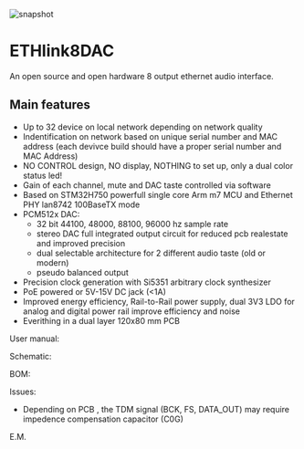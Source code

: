 ![snapshot](https://github.com/emna8388/ETHlink8DAC/blob/main/3D_PCB1_2025-03-27.png)
# ETHlink8DAC

An open source and open hardware 8 output ethernet audio interface.

## Main features

* Up to 32 device on local network depending on network quality
* Indentification on network based on unique serial number and MAC address (each devivce build should have a proper serial number and MAC Address) 
* NO CONTROL design, NO display, NOTHING to set up, only a dual color status led! 
* Gain of each channel, mute and DAC taste controlled via software  
* Based on STM32H750 powerfull single core Arm m7 MCU and Ethernet PHY lan8742 100BaseTX mode
* PCM512x DAC:
    * 32 bit 44100, 48000, 88100, 96000 hz sample rate 
    * stereo DAC full integrated output circuit for reduced pcb realestate and improved precision 
    * dual selectable architecture for 2 different audio taste (old or modern)
    * pseudo balanced output
* Precision clock generation with Si5351 arbitrary clock synthesizer
* PoE powered or 5V-15V DC jack (<1A)
* Improved energy efficiency, Rail-to-Rail power supply, dual 3V3 LDO for analog and digital power rail improve efficiency and noise 
* Everithing in a dual layer 120x80 mm PCB 

User manual:


Schematic: 


BOM:


Issues: 
* Depending on PCB , the TDM signal (BCK, FS, DATA_OUT) may require impedence compensation capacitor (C0G) 


E.M.
